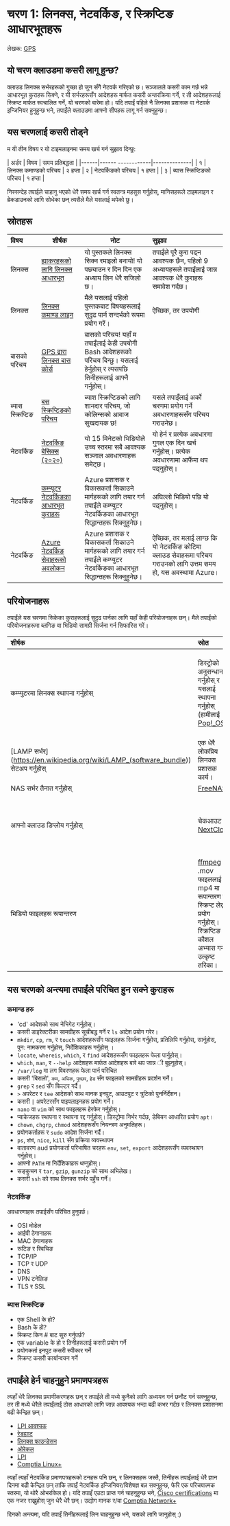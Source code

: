 # चरण 1: लिनक्स, नेटवर्किङ, र स्क्रिप्टिङ आधारभूतहरू

लेखक: [GPS](https://twitter.com/madebygps)

## यो चरण क्लाउडमा कसरी लागू हुन्छ?

क्लाउड लिनक्स सर्भरहरूको गुच्छा हो जुन सँगै नेटवर्क गरिएको छ। सञ्जालले कसरी काम गर्छ भन्ने आधारभूत कुराहरू सिक्ने, र यी सर्भरहरूसँग आदेशहरू मार्फत कसरी अन्तरक्रिया गर्ने, र ती आदेशहरूलाई स्क्रिप्ट मार्फत स्वचालित गर्ने, यो चरणको बारेमा हो। यदि तपाईं पहिले नै लिनक्स प्रशासक वा नेटवर्क इन्जिनियर हुनुहुन्छ भने, तपाईंले क्लाउडमा आफ्नो सीपहरू लागू गर्न सक्नुहुन्छ।

## यस चरणलाई कसरी तोड्ने

म यी तीन विषय र यो टाइमलाइनमा समय खर्च गर्न सुझाव दिन्छु:

| अर्डर | विषय               | समय प्रतिबद्धता |
|------|------ ------------|--------------|
| १ | लिनक्स कमाण्डको परिचय | २ हप्ता
| २ | नेटवर्किङको परिचय | १ हप्ता             |
| ३ | ब्यास स्क्रिप्टिङको परिचय | १ हप्ता          |

निस्सन्देह तपाईले चाहानु भएको धेरै समय खर्च गर्न स्वतन्त्र महसुस गर्नुहोस्, मानिसहरूले टाइमलाइन र ब्रेकडाउनको लागि सोधेका छन् त्यसैले मैले यसलाई थपेको छु।

## स्रोतहरू

| विषय | शीर्षक | नोट | सुझाव |
| :------------- | ---------- | ----------- | :------------ |
| लिनक्स | [ह्याकरहरूको लागि लिनक्स आधारभूत](https://nostarch.com/linuxbasicsforhackers) | यो पुस्तकले लिनक्स सिक्न रमाइलो बनायो! यो पछ्याउन र दिन दिन एक अध्याय लिन धेरै सजिलो छ। | तपाईंले पूरै कुरा पढ्न आवश्यक छैन, पहिलो 9 अध्यायहरूले तपाईंलाई जान्न आवश्यक धेरै कुराहरू समावेश गर्दछ।
| लिनक्स | [लिनक्स कमाण्ड लाइन](https://nostarch.com/tlcl2) | मैले यसलाई पहिलो पुस्तकबाट विषयहरूलाई सुदृढ पार्न सन्दर्भको रूपमा प्रयोग गरें। | ऐच्छिक, तर उपयोगी |
बासको परिचय | [GPS द्वारा लिनक्स बास कोर्स](https://youtu.be/qALScO3E61I) | बासको परिचय! यहाँ म तपाईंलाई केही उपयोगी Bash आदेशहरूको परिचय दिन्छु। यसलाई हेर्नुहोस् र त्यसपछि तिनीहरूलाई आफ्नै गर्नुहोस्।
| ब्यास स्क्रिप्टिङ | [बस स्क्रिप्टिङको परिचय](https://youtu.be/_n5ZegzieSQ) | ब्याश स्क्रिप्टिङको लागि शानदार परिचय, जो कोलिन्सको आवाज सुखदायक छ!| यसले तपाइँलाई अर्को चरणमा प्रयोग गर्ने अवधारणाहरूसँग परिचय गराउनेछ।
| नेटवर्किङ | [नेटवर्किङ बेसिक्स (२०२०)](https://www.youtube.com/watch?v=_IOZ8_cPgu8) | यो 15 मिनेटको भिडियोले उच्च स्तरमा सबै आवश्यक सञ्जाल अवधारणाहरू समेट्छ। | यो हेर्न र प्रत्येक अवधारणा गुगल एक दिन खर्च गर्नुहोस्। प्रत्येक अवधारणामा आफैंमा थप पढ्नुहोस्।
नेटवर्किङ | [कम्प्यूटर नेटवर्किङका आधारभूत कुराहरू](https://learn.microsoft.com/en-us/training/modules/network-fundamentals/) | Azure प्रशासक र विकासकर्ता सिकाउने मार्गहरूको लागि तयार गर्न तपाईंले कम्प्युटर नेटवर्किङका आधारभूत सिद्धान्तहरू सिक्नुहुनेछ। | अघिल्लो भिडियो पछि यो पढ्नुहोस्।
नेटवर्किङ | [Azure नेटवर्किङ सेवाहरूको अवलोकन](https://learn.microsoft.com/azure/networking/fundamentals/networking-overview) | Azure प्रशासक र विकासकर्ता सिकाउने मार्गहरूको लागि तयार गर्न तपाईंले कम्प्युटर नेटवर्किङका आधारभूत सिद्धान्तहरू सिक्नुहुनेछ। | ऐच्छिक, तर मलाई लाग्छ कि यो नेटवर्किङ कोटिमा क्लाउड सेवाहरूमा परिचय गराउनको लागि उत्तम समय हो, यस अवस्थामा Azure।

## परियोजनाहरू

तपाईंले यस चरणमा सिकेका कुराहरूलाई सुदृढ पार्नका लागि यहाँ केही परियोजनाहरू छन्। मैले तपाईंको परियोजनाहरूमा ब्लगिङ वा भिडियो सामग्री सिर्जना गर्न सिफारिस गरें।

 शीर्षक | स्रोत | नोटहरू
 :---------- | :------------ | :------------ |
 कम्प्युटरमा लिनक्स स्थापना गर्नुहोस् | डिस्ट्रोको अनुसन्धान गर्नुहोस् र यसलाई स्थापना गर्नुहोस् (हामीलाई [Pop!_OS](https://pop.system76.com/) | लिनक्स सिक्नको लागि यसलाई प्रयोग गर्नु भन्दा राम्रो तरिका छैन!
[LAMP सर्भर] (<https://en.wikipedia.org/wiki/LAMP_(software_bundle>)) सेटअप गर्नुहोस् | एक धेरै लोकप्रिय लिनक्स प्रशासक कार्य। |
 NAS सर्भर तैनात गर्नुहोस् | [FreeNAS](https://www.freenas.org/) |
 आफ्नो क्लाउड डिप्लोय गर्नुहोस् | चेकआउट [NextCloud](https://nextcloud.com/) | आफ्नो निजी क्लाउड सिर्जना गर्न एक रमाइलो तरिका।
  भिडियो फाइलहरू रूपान्तरण | [ffmpeg](https://ffmpeg.org/ffmpeg.html) ले  .mov फाइललाई mp4 मा रूपान्तरण गर्ने स्क्रिप्ट लेख्न प्रयोग गर्नुहोस्। स्क्रिप्टिङ कौशल अभ्यास गर्न उत्कृष्ट तरिका।

## यस चरणको अन्त्यमा तपाईंले परिचित हुन सक्ने कुराहरू

### कमान्ड हरु

- 'cd' आदेशको साथ नेभिगेट गर्नुहोस्।
- कसरी डाइरेक्टरीका सामग्रीहरू सूचीबद्ध गर्ने र `ls` आदेश प्रयोग गरेर।
- `mkdir`, `cp`, `rm`, र `touch` आदेशहरूसँग  फाइलहरू सिर्जना गर्नुहोस्, प्रतिलिपि गर्नुहोस्, सार्नुहोस्, पुन: नामकरण गर्नुहोस्, निर्देशिकाहरू गर्नुहोस् ।
- `locate`, `whereis`, `which`, र `find` आदेशहरूसँग फाइलहरू फेला पार्नुहोस्।
- `which`, `man`, र `--help` आदेशहरू मार्फत आदेशहरू बारे थप जान्न ी बुझ्नुहोस्।
- `/var/log` मा लग विवरणहरू फेला पार्न परिचित
- कसरी 'बिरालो', `कम`, `अधिक`, `पुच्छर`, `हेड` सँग फाइलको सामग्रीहरू प्रदर्शन गर्ने।
- `grep` र `sed` सँग फिल्टर गर्दै।
- `>` अपरेटर र `tee` आदेशको साथ मानक इनपुट, आउटपुट र त्रुटिको पुनर्निर्देशन।
- कसरी `|` अपरेटरसँग पाइपलाइनहरू प्रयोग गर्ने।
- `nano` वा `vim` को साथ फाइलहरू हेरफेर गर्नुहोस्।
- प्याकेजहरू स्थापना र स्थापना रद्द गर्नुहोस्। डिस्ट्रोमा निर्भर गर्दछ, डेबियन आधारित प्रयोग `apt`।
- `chown`, `chgrp`, `chmod` आदेशहरूसँग नियन्त्रण अनुमतिहरू।
- प्रयोगकर्ताहरू र `sudo` आदेश सिर्जना गर्दै।
- `ps`, `शीर्ष`, `nice`, `kill` सँग प्रक्रिया व्यवस्थापन
- वातावरण aud प्रयोगकर्ता परिभाषित चरहरू `env`, `set`, `export` आदेशहरूसँग व्यवस्थापन गर्नुहोस्।
- आफ्नो `PATH` मा निर्देशिकाहरू थप्नुहोस्।
- सङ्कुचन र `tar`, `gzip`, `gunzip` को साथ अभिलेख।
- कसरी `ssh` को साथ लिनक्स सर्भर पहुँच गर्ने।

### नेटवर्किङ

अवधारणाहरू तपाईसँग परिचित हुनुपर्छ।

- OSI मोडेल
- आईपी ठेगानाहरू
- MAC ठेगानाहरू
- रूटिङ र स्विचिङ
- TCP/IP
- TCP र UDP
- DNS
- VPN टनेलिङ
- TLS र SSL

### ब्यास स्क्रिप्टिङ

- एक Shell के हो?
- Bash के हो?
- स्क्रिप्ट किन # बाट सुरु गर्नुपर्छ?
- एक variable के हो र तिनीहरूलाई कसरी प्रयोग गर्ने
- प्रयोगकर्ता इनपुट कसरी स्वीकार गर्ने
- स्क्रिप्ट कसरी कार्यान्वयन गर्ने

## तपाईंले हेर्न चाहनुहुने प्रमाणपत्रहरू

त्यहाँ धेरै लिनक्स प्रमाणीकरणहरू छन् र तपाईंले ती मध्ये कुनैको लागि अध्ययन गर्न छनौट गर्न सक्नुहुन्छ, तर ती मध्ये धेरैले तपाईंलाई ठोस आधारको लागि जान्न आवश्यक भन्दा बढी कभर गर्दछ र लिनक्स प्रशासनमा बढी केन्द्रित छन्।

- [LPI आवश्यक](https://www.lpi.org/our-certifications/linux-essentials-overview)
- [रेडह्याट](https://www.redhat.com/en/services/training-and-certification)
- [लिनक्स फाउन्डेसन](https://training.linuxfoundation.org/certification-catalog/)
- [ओरेकल](https://education.oracle.com/oracle-certification-path/pFamily_358)
- [LPI](https://www.lpi.org/)
- [Comptia Linux+](https://www.comptia.org/certifications/linux)

त्यहाँ त्यहाँ नेटवर्किङ प्रमाणपत्रहरूको टनहरू पनि छन्, र लिनक्सहरू जस्तै, तिनीहरू तपाईंलाई धेरै ज्ञान दिनमा बढी केन्द्रित छन् ताकि तपाईं नेटवर्किङ इन्जिनियर/विशेषज्ञ बन्न सक्नुहुन्छ, फेरि एक परिचयात्मक स्तरमा, यो थोरै ओभरकिल हो। यदि तपाइँ एउटा प्राप्त गर्न चाहनुहुन्छ भने, [Cisco certifications](https://www.cisco.com/c/en/us/training-events/training-certifications/certifications.html) मा एक नजर राख्नुहोस् जुन धेरै धेरै छन्। उद्योग मानक र/वा [Comptia Network+](https://www.comptia.org/certifications/network)

दिनको अन्त्यमा, यदि तपाइँ तिनीहरूलाई लिन चाहनुहुन्छ भने, यसको लागि जानुहोस् :)
